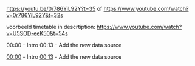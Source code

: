 
https://youtu.be/0r786YiL92Y?t=35
of
https://www.youtube.com/watch?v=0r786YiL92Y&t=32s

voorbeeld timetable in descrtiption:
https://www.youtube.com/watch?v=U5SOD-eeK50&t=54s

00:00 - Intro
00:13 - Add the new data source

<a class="yt-simple-endpoint style-scope yt-formatted-string" spellcheck="false" href="/watch?v=U5SOD-eeK50&amp;t=0s"
dir="auto">00:00</a>
<span dir="auto" class="style-scope yt-formatted-string"> - Intro
</span>
<a class="yt-simple-endpoint style-scope yt-formatted-string" spellcheck="false" href="/watch?v=U5SOD-eeK50&amp;t=13s"
dir="auto">00:13</a>
<span dir="auto" class="style-scope yt-formatted-string"> - Add the new data source
</span>


